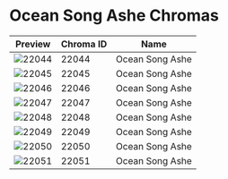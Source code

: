 # Ocean Song Ashe Chromas

| Preview | Chroma ID | Name |
|---------|-----------|------|
| ![22044](https://raw.communitydragon.org/latest/plugins/rcp-be-lol-game-data/global/default/v1/champion-chroma-images/22/22044.png) | 22044 | Ocean Song Ashe |
| ![22045](https://raw.communitydragon.org/latest/plugins/rcp-be-lol-game-data/global/default/v1/champion-chroma-images/22/22045.png) | 22045 | Ocean Song Ashe |
| ![22046](https://raw.communitydragon.org/latest/plugins/rcp-be-lol-game-data/global/default/v1/champion-chroma-images/22/22046.png) | 22046 | Ocean Song Ashe |
| ![22047](https://raw.communitydragon.org/latest/plugins/rcp-be-lol-game-data/global/default/v1/champion-chroma-images/22/22047.png) | 22047 | Ocean Song Ashe |
| ![22048](https://raw.communitydragon.org/latest/plugins/rcp-be-lol-game-data/global/default/v1/champion-chroma-images/22/22048.png) | 22048 | Ocean Song Ashe |
| ![22049](https://raw.communitydragon.org/latest/plugins/rcp-be-lol-game-data/global/default/v1/champion-chroma-images/22/22049.png) | 22049 | Ocean Song Ashe |
| ![22050](https://raw.communitydragon.org/latest/plugins/rcp-be-lol-game-data/global/default/v1/champion-chroma-images/22/22050.png) | 22050 | Ocean Song Ashe |
| ![22051](https://raw.communitydragon.org/latest/plugins/rcp-be-lol-game-data/global/default/v1/champion-chroma-images/22/22051.png) | 22051 | Ocean Song Ashe |